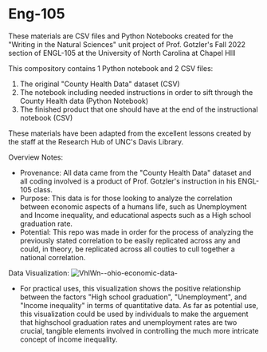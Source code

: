 # Eng-105
These materials are CSV files and Python Notebooks created for the "Writing in the Natural Sciences" unit project of Prof. Gotzler's Fall 2022 section of ENGL-105 at the University of North Carolina at Chapel HIll

This compository contains 1 Python notebook and 2 CSV files: 
1. The original "County Health Data" dataset (CSV)
2. The notebook including needed instructions in order to sift through the County Health data (Python Notebook)
3. The finished product that one should have at the end of the instructional notebook (CSV)

These materials have been adapted from the excellent lessons created by the staff at the Research Hub of UNC's Davis Library.  

Overview Notes: 
- Provenance: All data came from the "County Health Data" dataset and all coding involved is a product of Prof. Gotzler's instruction in his ENGL-105 class.  
- Purpose: This data is for those looking to analyze the correlation between economic aspects of a humans life, such as Unemployment and Income inequality, and educational aspects such as a High school graduation rate.  
- Potential: This repo was made in order for the process of analyzing the previously stated correlation to be easily replicated across any and could, in theory, be replicated across all couties to cull together a national correlation. 

Data Visualization: 
![VhIWn--ohio-economic-data-](https://user-images.githubusercontent.com/118329751/202929032-347ff1ad-6131-4d54-b263-2063860990ee.png)

- For practical uses, this visualization shows the positive relationship between the factors "High school graduation", "Unemployment", and "Income inequality" in terms of quantitative data.  As far as potential use, this visualization could be used by individuals to make the arguement that highschool graduation rates and unemployment rates are two crucial, tangible elements involved in controlling the much more intricate concept of income inequality.  

